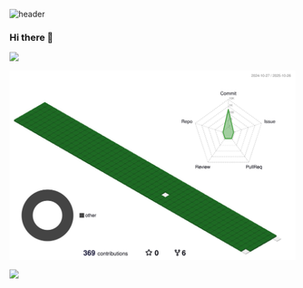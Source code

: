 ![header](https://capsule-render.vercel.app/api?type=waving&color=auto&height=300&section=header&text=TTH%20Git&fontSize=90)

### Hi there 👋

<img src="https://img.shields.io/badge/JavaScript-F7DF1E?style=flat-square&logo=JavaScript&logoColor=black" />

![](./profile-3d-contrib/profile-green-animate.svg)

<a href="s">
  <img src="https://github-readme-stats.vercel.app/api/top-langs/?username=teataeho&exclude_repo=teataeho.github.io&layout=compact&theme=transparent" />
</a>




